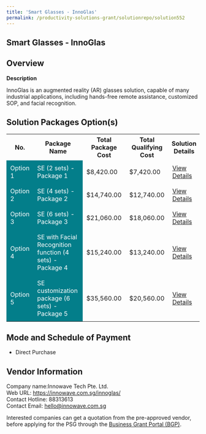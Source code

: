 ```yaml
---
title: 'Smart Glasses - InnoGlas'
permalink: /productivity-solutions-grant/solutionrepo/solution552
---
```


## Smart Glasses - InnoGlas

## Overview

**Description**

InnoGlas is an augmented reality (AR) glasses solution, capable of many industrial applications, including hands-free remote assistance, customized SOP, and facial recognition.

## Solution Packages Option(s)

<table>
<tr>
<th><b>No.</b></th>
<th><b>Package Name</b></th>
<th><b>Total Package Cost</b></th>
<th><b>Total Qualifying Cost</b></th>
<th><b>Solution Details</b></th>
</tr>
<tr>
<td style='padding: 10px; background-color: #037E8A; color: #FFFFFF;'>Option 1</td>
<td style='padding: 10px; background-color: #037E8A; color: #FFFFFF;'>SE (2 sets) - Package 1</td>
<td style='padding: 10px;'>$8,420.00</td>
<td style='padding: 10px;'>$7,420.00</td>
<td style='padding: 10px;'><a href='/images/psg/Innowave_Tech_20210083_Desensitised_Annex_3_Part_1.pdf' target='_blank'>View Details</a></td>
</tr>
<tr>
<td style='padding: 10px; background-color: #037E8A; color: #FFFFFF;'>Option 2</td>
<td style='padding: 10px; background-color: #037E8A; color: #FFFFFF;'>SE (4 sets) - Package 2</td>
<td style='padding: 10px;'>$14,740.00</td>
<td style='padding: 10px;'>$12,740.00</td>
<td style='padding: 10px;'><a href='/images/psg/Innowave_Tech_20210083_Desensitised_Annex_3_Part_2.pdf' target='_blank'>View Details</a></td>
</tr>
<tr>
<td style='padding: 10px; background-color: #037E8A; color: #FFFFFF;'>Option 3</td>
<td style='padding: 10px; background-color: #037E8A; color: #FFFFFF;'>SE (6 sets) - Package 3</td>
<td style='padding: 10px;'>$21,060.00</td>
<td style='padding: 10px;'>$18,060.00</td>
<td style='padding: 10px;'><a href='/images/psg/Innowave_Tech_20210083_Desensitised_Annex_3_Part_3.pdf' target='_blank'>View Details</a></td>
</tr>
<tr>
<td style='padding: 10px; background-color: #037E8A; color: #FFFFFF;'>Option 4</td>
<td style='padding: 10px; background-color: #037E8A; color: #FFFFFF;'>SE with Facial Recognition function (4 sets) - Package 4</td>
<td style='padding: 10px;'>$15,240.00</td>
<td style='padding: 10px;'>$13,240.00</td>
<td style='padding: 10px;'><a href='/images/psg/Innowave_Tech_20210083_Desensitised_Annex_3_Part_4.pdf' target='_blank'>View Details</a></td>
</tr>
<tr>
<td style='padding: 10px; background-color: #037E8A; color: #FFFFFF;'>Option 5</td>
<td style='padding: 10px; background-color: #037E8A; color: #FFFFFF;'>SE customization package (6 sets) - Package 5</td>
<td style='padding: 10px;'>$35,560.00</td>
<td style='padding: 10px;'>$20,560.00</td>
<td style='padding: 10px;'><a href='/images/psg/Innowave_Tech_20210083_Desensitised_Annex_3_Part_5.pdf' target='_blank'>View Details</a></td>
</tr>
</table>

## Mode and Schedule of Payment

 - Direct Purchase

## Vendor Information

 Company name:Innowave Tech Pte. Ltd.<br>Web URL: https://innowave.com.sg/innoglas/ <br>Contact Hotline: 88313613 <br>Contact Email: hello@innowave.com.sg 

Interested companies can get a quotation from the pre-approved vendor, before applying for the PSG through the <a href='https://www.businessgrants.gov.sg/' target='_blank' rel='noopener'>Business Grant Portal (BGP)</a>.

<script src="/jquery/resize-tables.js"></script>
